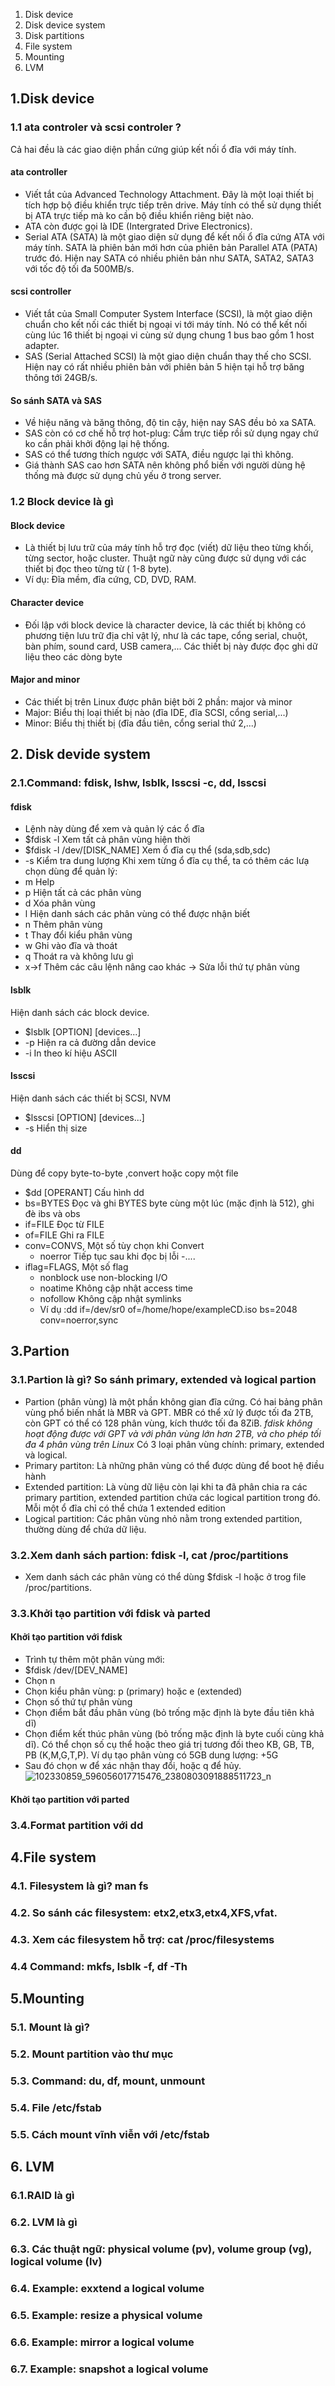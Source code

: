 1. Disk device  
2. Disk device system  
3. Disk partitions  
4. File system  
5. Mounting  
6. LVM  

## 1.Disk device
### 1.1 ata controler và scsi controler ?
Cả hai đều là các giao diện phần cứng giúp kết nối ổ đĩa với máy tính.
#### ata controller
 - Viết tắt của Advanced Technology Attachment. Đây là một loại thiết bị  tích hợp bộ điều khiển trực tiếp trên drive. Máy tính có thể sử dụng thiết bị ATA trực tiếp mà ko cần bộ điều khiển riêng biệt nào.  
 - ATA còn được gọi là IDE (Intergrated Drive Electronics).  
 - Serial ATA (SATA) là một giao diện sử dụng để kết nối ổ đĩa cứng ATA với máy tính. SATA là phiên bản mới hơn của phiên bản Parallel ATA (PATA) trước đó. Hiện nay SATA có nhiều phiên bản như SATA, SATA2, SATA3 với tốc độ tối đa 500MB/s.
#### scsi controller
 - Viết tắt của Small Computer System Interface (SCSI), là một giao diện chuẩn cho kết nối các thiết bị ngoại vi tới máy tính. Nó có thể kết nối cùng lúc 16 thiết bị ngoại vi cùng sử dụng chung 1 bus bao gồm 1 host adapter.
 - SAS (Serial Attached SCSI) là một giao diện chuẩn thay thế cho SCSI. Hiện nay có rất nhiều phiên bản với phiên bản 5 hiện tại hỗ trợ băng thông tới 24GB/s.
#### So sánh SATA và SAS
 - Về hiệu năng và băng thông, độ tin cậy, hiện nay SAS đều bỏ xa SATA.
 - SAS còn có cơ chế hỗ trợ hot-plug: Cắm trực tiếp rồi sử dụng ngay chứ ko cần phải khởi động lại hệ thống.
 - SAS có thể tương thích ngược với SATA, điều ngược lại thì không.
 - Giá thành SAS cao hơn SATA nên không phổ biến với người dùng hệ thống mà được sử dụng chủ yếu ở trong server.
### 1.2 Block device là gì
#### Block device
 - Là thiết bị lưu trữ của máy tính hỗ trợ đọc (viết) dữ liệu theo từng khối, từng sector, hoặc cluster. Thuật ngữ này cũng được sử dụng với các thiết bị đọc theo từng từ ( 1-8 byte).
 - Ví dụ: Đĩa mềm, đĩa cứng, CD, DVD, RAM.
#### Character device
 - Đối lập với block device là character device, là các thiết bị không có phương tiện lưu trữ địa chỉ vật lý, như là các tape, cổng serial, chuột, bàn phím, sound card, USB camera,... Các thiết bị này được đọc ghi dữ liệu theo các dòng byte
#### Major and minor
 - Các thiết bị trên Linux được phân biệt bởi 2 phần: major và minor
  - Major: Biểu thị loại thiết bị nào (đĩa IDE, đĩa SCSI, cổng serial,...)
  - Minor: Biểu thị thiết bị (đĩa đầu tiên, cổng serial thứ 2,...)
## 2. Disk devide system
### 2.1.Command: fdisk, lshw, lsblk, lsscsi -c, dd, lsscsi
#### fdisk 
 - Lệnh này dùng để xem và quản lý các ổ đĩa
 - $fdisk -l	Xem tất cả phân vùng hiện thời
 - $fdisk -l /dev/[DISK_NAME]	Xem ổ đĩa cụ thể (sda,sdb,sdc)
  - -s	Kiểm tra dung lượng
Khi xem từng ổ đĩa cụ thể, ta có thêm các lưạ chọn dùng để quản lý:
  - m	Help
  - p	Hiện tất cả các phân vùng
  - d	Xóa phân vùng
  - l	Hiện danh sách các phân vùng có thể được nhận biết
  - n	Thêm phân vùng
  - t	Thay đổi kiểu phân vùng
  - w	Ghi vào đĩa và thoát
  - q	Thoát ra và không lưu gì
  - x->f	Thêm các câu lệnh nâng cao khác -> Sửa lỗi thứ tự phân vùng
#### lsblk
Hiện danh sách các block device.  
 - $lsblk [OPTION] [devices...]
  - -p	Hiện ra cả đường dẫn device
  - -i	In theo kí hiệu ASCII
#### lsscsi
Hiện danh sách các thiết bị SCSI, NVM
 - $lsscsi [OPTION] [devices...]
  - -s	Hiển thị size
#### dd
Dùng để copy byte-to-byte ,convert hoặc copy một file
 - $dd [OPERANT] Cấu hình dd
  - bs=BYTES	Đọc và ghi BYTES byte cùng một lúc (mặc định là 512), ghi đè ibs và obs
  - if=FILE	Đọc từ FILE
  - of=FILE	Ghi ra FILE
  - conv=CONVS,	Một số tùy chọn khi Convert
    - noerror	Tiếp tục sau khi đọc bị lỗi
    -....
  - iflag=FLAGS,	Một số flag
    - nonblock	use non-blocking I/O
    - noatime	Không cập nhật access time
    - nofollow	Không cập nhật symlinks
    - Ví dụ :dd if=/dev/sr0 of=/home/hope/exampleCD.iso bs=2048 conv=noerror,sync
    
## 3.Partion
### 3.1.Partion là gì? So sánh primary, extended và logical partion
 - Partion (phân vùng) là một phần không gian đĩa cứng. Có hai bảng phân vùng phổ biến nhất là MBR và GPT. MBR có thể xử lý được tối đa 2TB, còn GPT có thể có 128 phân vùng, kích thước tối đa 8ZiB.
*fdisk không hoạt động được với GPT và với phân vùng lớn hơn 2TB, và cho phép tối đa 4 phân vùng trên Linux*
Có 3 loại phân vùng chính: primary, extended và logical.  
 - Primary partiton: Là những phân vùng có thể được dùng để boot hệ điều hành
 - Extended partition: Là vùng dữ liệu còn lại khi ta đã phân chia ra các primary partition, extended partition chứa các logical partition trong đó. Mỗi một ổ đĩa chỉ có thể chứa 1 extended edition
 - Logical partition: Các phân vùng nhỏ nằm trong extended partition, thường dùng để chứa dữ liệu.
### 3.2.Xem danh sách partion: fdisk -l, cat /proc/partitions
 - Xem danh sách các phân vùng có thể dùng $fdisk -l hoặc ở trog file /proc/partitions.  
### 3.3.Khởi tạo partition với fdisk và parted
#### Khởi tạo partition với fdisk
 - Trình tự thêm một phân vùng mới:
  - $fdisk /dev/[DEV_NAME]
  - Chọn n
  - Chọn kiểu phân vùng: p (primary) hoặc e (extended)
  - Chọn số thứ tự phân vùng
  - Chọn điểm bắt đầu phân vùng (bỏ trống mặc định là byte đầu tiên khả dĩ)
  - Chọn điểm kết thúc phân vùng (bỏ trống mặc định là byte cuối cùng khả dĩ). Có thể chọn số cụ thể hoặc theo giá trị tương đối theo KB, GB, TB, PB (K,M,G,T,P). Ví dụ tạo phân vùng có 5GB dung lượng: +5G
  - Sau đó chọn w để xác nhận thay đổi, hoặc q để hủy.
![102330859_596056017715476_2380803091888511723_n](https://user-images.githubusercontent.com/43545058/84133384-4bebea80-aa71-11ea-817a-fe69aaf43f36.png)
#### Khởi tạo partition với parted
### 3.4.Format partition với dd
## 4.File system
### 4.1. Filesystem là gì? man fs
### 4.2. So sánh các filesystem: etx2,etx3,etx4,XFS,vfat.
### 4.3. Xem các filesystem hỗ trợ: cat /proc/filesystems
### 4.4 Command: mkfs, lsblk -f, df -Th
## 5.Mounting
### 5.1. Mount là gì?
### 5.2. Mount partition vào thư mục
### 5.3. Command: du, df, mount, unmount
### 5.4. File /etc/fstab
### 5.5. Cách mount vĩnh viễn với /etc/fstab
## 6. LVM
### 6.1.RAID là gì
### 6.2. LVM là gì
### 6.3. Các thuật ngữ: physical volume (pv), volume group (vg), logical volume (lv)
### 6.4. Example: exxtend a logical volume
### 6.5. Example: resize a physical volume
### 6.6. Example: mirror a logical volume
### 6.7. Example: snapshot a logical volume

